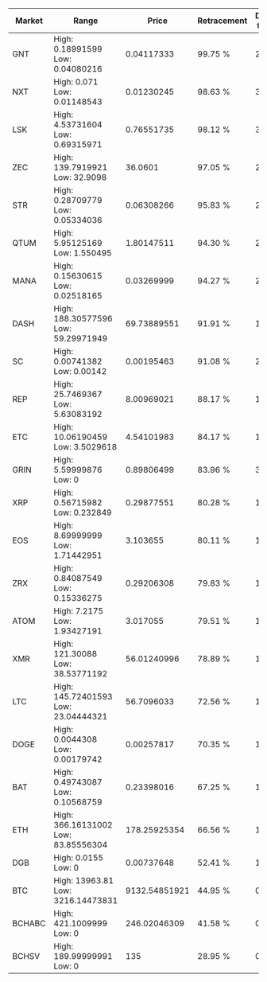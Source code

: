 | Market | Range | Price| Retracement | Doubles to 50% |
| --- | --- | --- | --- | --- |
| GNT | High: 0.18991599<br />Low: 0.04080216 | 0.04117333 | 99.75 % | 2.80 |
| NXT | High: 0.071<br />Low: 0.01148543 | 0.01230245 | 98.63 % | 3.35 |
| LSK | High: 4.53731604<br />Low: 0.69315971 | 0.76551735 | 98.12 % | 3.42 |
| ZEC | High: 139.7919921<br />Low: 32.9098 | 36.0601 | 97.05 % | 2.39 |
| STR | High: 0.28709779<br />Low: 0.05334036 | 0.06308266 | 95.83 % | 2.70 |
| QTUM | High: 5.95125169<br />Low: 1.550495 | 1.80147511 | 94.30 % | 2.08 |
| MANA | High: 0.15630615<br />Low: 0.02518165 | 0.03269999 | 94.27 % | 2.78 |
| DASH | High: 188.30577596<br />Low: 59.29971949 | 69.73889551 | 91.91 % | 1.78 |
| SC | High: 0.00741382<br />Low: 0.00142 | 0.00195463 | 91.08 % | 2.26 |
| REP | High: 25.7469367<br />Low: 5.63083192 | 8.00969021 | 88.17 % | 1.96 |
| ETC | High: 10.06190459<br />Low: 3.5029618 | 4.54101983 | 84.17 % | 1.49 |
| GRIN | High: 5.59999876<br />Low: 0 | 0.89806499 | 83.96 % | 3.12 |
| XRP | High: 0.56715982<br />Low: 0.232849 | 0.29877551 | 80.28 % | 1.34 |
| EOS | High: 8.69999999<br />Low: 1.71442951 | 3.103655 | 80.11 % | 1.68 |
| ZRX | High: 0.84087549<br />Low: 0.15336275 | 0.29206308 | 79.83 % | 1.70 |
| ATOM | High: 7.2175<br />Low: 1.93427191 | 3.017055 | 79.51 % | 1.52 |
| XMR | High: 121.30088<br />Low: 38.53771192 | 56.01240996 | 78.89 % | 1.43 |
| LTC | High: 145.72401593<br />Low: 23.04444321 | 56.7096033 | 72.56 % | 1.49 |
| DOGE | High: 0.0044308<br />Low: 0.00179742 | 0.00257817 | 70.35 % | 1.21 |
| BAT | High: 0.49743087<br />Low: 0.10568759 | 0.23398016 | 67.25 % | 1.29 |
| ETH | High: 366.16131002<br />Low: 83.85556304 | 178.25925354 | 66.56 % | 1.26 |
| DGB | High: 0.0155<br />Low: 0 | 0.00737648 | 52.41 % | 1.05 |
| BTC | High: 13963.81<br />Low: 3216.14473831 | 9132.54851921 | 44.95 % | 0.00 |
| BCHABC | High: 421.1009999<br />Low: 0 | 246.02046309 | 41.58 % | 0.00 |
| BCHSV | High: 189.99999991<br />Low: 0 | 135 | 28.95 % | 0.00 |
